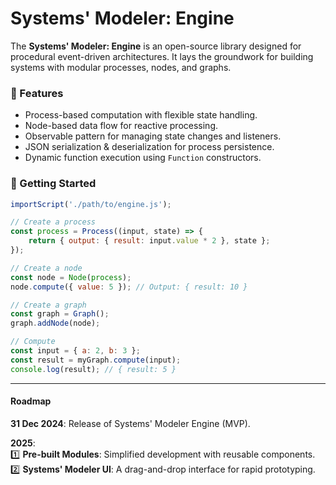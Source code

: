 # Systems' Modeler: Engine

The **Systems' Modeler: Engine** is an open-source library designed for procedural event-driven architectures. It lays the groundwork for building systems with modular processes, nodes, and graphs.

### 🌟 Features

- Process-based computation with flexible state handling.
- Node-based data flow for reactive processing.
- Observable pattern for managing state changes and listeners.
- JSON serialization & deserialization for process persistence.
- Dynamic function execution using `Function` constructors.

### 🚀 Getting Started

```javascript
importScript('./path/to/engine.js');

// Create a process
const process = Process((input, state) => {
    return { output: { result: input.value * 2 }, state };
});

// Create a node
const node = Node(process);
node.compute({ value: 5 }); // Output: { result: 10 }

// Create a graph
const graph = Graph();
graph.addNode(node);

// Compute
const input = { a: 2, b: 3 };
const result = myGraph.compute(input);
console.log(result); // { result: 5 }
```

---

#### **Roadmap**

**31 Dec 2024**: Release of Systems' Modeler Engine (MVP).

**2025**:  
1️⃣ **Pre-built Modules**: Simplified development with reusable components.  
2️⃣ **Systems' Modeler UI**: A drag-and-drop interface for rapid prototyping.

